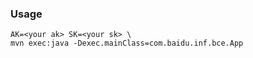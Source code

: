 ### Usage

```
AK=<your ak> SK=<your sk> \
mvn exec:java -Dexec.mainClass=com.baidu.inf.bce.App
```
